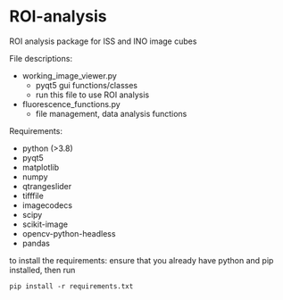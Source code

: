 # ROI-analysis
ROI analysis package for ISS and INO image cubes

File descriptions:
- working_image_viewer.py
  - pyqt5 gui functions/classes
  - run this file to use ROI analysis
- fluorescence_functions.py
  - file management, data analysis functions

Requirements:
- python (>3.8)
- pyqt5
- matplotlib
- numpy
- qtrangeslider
- tifffile
- imagecodecs
- scipy
- scikit-image
- opencv-python-headless
- pandas

to install the requirements: ensure that you already have python and pip installed, then run

    pip install -r requirements.txt


